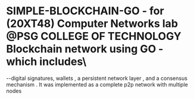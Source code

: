 # SIMPLE-BLOCKCHAIN-GO - for (20XT48) Computer Networks lab @PSG COLLEGE OF TECHNOLOGY Blockchain network using GO - which includes\ 

--digital signatures, wallets , a persistent network layer , and a consensus mechanism . 
It was implemented as a complete p2p network with multiple nodes

